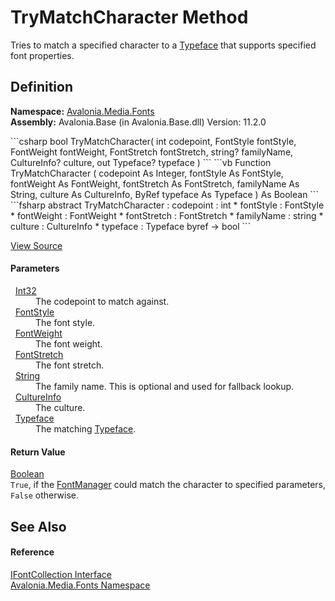 # TryMatchCharacter Method


Tries to match a specified character to a <a href="T_Avalonia_Media_Typeface">Typeface</a> that supports specified font properties.



## Definition
**Namespace:** <a href="N_Avalonia_Media_Fonts">Avalonia.Media.Fonts</a>  
**Assembly:** Avalonia.Base (in Avalonia.Base.dll) Version: 11.2.0

<Tabs groupId="api-code-preview">
<TabItem value="csharp" label="C#">
```csharp
bool TryMatchCharacter(
	int codepoint,
	FontStyle fontStyle,
	FontWeight fontWeight,
	FontStretch fontStretch,
	string? familyName,
	CultureInfo? culture,
	out Typeface? typeface
)
```
</TabItem>
<TabItem value="vb" label="VB">
```vb
Function TryMatchCharacter ( 
	codepoint As Integer,
	fontStyle As FontStyle,
	fontWeight As FontWeight,
	fontStretch As FontStretch,
	familyName As String,
	culture As CultureInfo,
	<OutAttribute> ByRef typeface As Typeface
) As Boolean
```
</TabItem>
<TabItem value="fsharp" label="F#">
```fsharp
abstract TryMatchCharacter : 
        codepoint : int * 
        fontStyle : FontStyle * 
        fontWeight : FontWeight * 
        fontStretch : FontStretch * 
        familyName : string * 
        culture : CultureInfo * 
        typeface : Typeface byref -> bool 
```
</TabItem>
</Tabs>



<a href="https://github.com/AvaloniaUI/Avalonia/tree/master/src/Avalonia.Base/Media/Fonts/IFontCollection.cs" title="View the source code">View Source</a>



#### Parameters
<dl><dt>  <a href="https://learn.microsoft.com/dotnet/api/system.int32" target="_blank" rel="noopener noreferrer">Int32</a></dt><dd>The codepoint to match against.</dd><dt>  <a href="T_Avalonia_Media_FontStyle">FontStyle</a></dt><dd>The font style.</dd><dt>  <a href="T_Avalonia_Media_FontWeight">FontWeight</a></dt><dd>The font weight.</dd><dt>  <a href="T_Avalonia_Media_FontStretch">FontStretch</a></dt><dd>The font stretch.</dd><dt>  <a href="https://learn.microsoft.com/dotnet/api/system.string" target="_blank" rel="noopener noreferrer">String</a></dt><dd>The family name. This is optional and used for fallback lookup.</dd><dt>  <a href="https://learn.microsoft.com/dotnet/api/system.globalization.cultureinfo" target="_blank" rel="noopener noreferrer">CultureInfo</a></dt><dd>The culture.</dd><dt>  <a href="T_Avalonia_Media_Typeface">Typeface</a></dt><dd>The matching <a href="T_Avalonia_Media_Typeface">Typeface</a>.</dd></dl>

#### Return Value
<a href="https://learn.microsoft.com/dotnet/api/system.boolean" target="_blank" rel="noopener noreferrer">Boolean</a>  
`True`, if the <a href="T_Avalonia_Media_FontManager">FontManager</a> could match the character to specified parameters, `False` otherwise.

## See Also


#### Reference
<a href="T_Avalonia_Media_Fonts_IFontCollection">IFontCollection Interface</a>  
<a href="N_Avalonia_Media_Fonts">Avalonia.Media.Fonts Namespace</a>  

